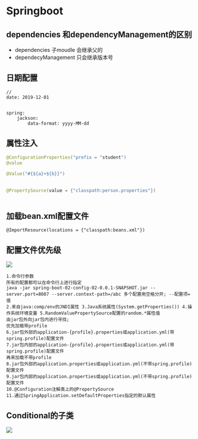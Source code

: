 # Springboot

## dependencies 和dependencyManagement的区别

* dependencies 子moudle 会继承父的
* dependecyManagement 只会继承版本号

## 日期配置

```properties
//
date: 2019-12-01
  

spring:
	jackson:
 		data-format: yyyy-MM-dd
```

## 属性注入

```java
@ConfigurationProperties("prefix = "student")
@value
                         
@Value("#{${a}+${b}}")
                         
                         
@PropertySource(value = {"classpath:person.properties"})
                         
```



## 加载bean.xml配置文件

```
@ImportResource(locations = {"classpath:beans.xml"})
```



## 配置文件优先级

![](https://tva1.sinaimg.cn/large/007S8ZIlly1gdx64kjp9qj30ki07ntb6.jpg)

```
1.命令行参数
所有的配置都可以在命令行上进行指定
java -jar spring-boot-02-config-02-0.0.1-SNAPSHOT.jar --server.port=8087 --server.context-path=/abc 多个配置用空格分开; --配置项=值
2.来自java:comp/env的JNDI属性 3.Java系统属性(System.getProperties()) 4.操作系统环境变量 5.RandomValuePropertySource配置的random.*属性值
由jar包外向jar包内进行寻找;
优先加载带profile 
6.jar包外部的application-{profile}.properties或application.yml(带spring.profile)配置文件 
7.jar包内部的application-{profile}.properties或application.yml(带spring.profile)配置文件
再来加载不带profile 
8.jar包外部的application.properties或application.yml(不带spring.profile)配置文件 
9.jar包内部的application.properties或application.yml(不带spring.profile)配置文件
10.@Configuration注解类上的@PropertySource 
11.通过SpringApplication.setDefaultProperties指定的默认属性
```

## Conditional的子类

![](https://tva1.sinaimg.cn/large/007S8ZIlly1gdx790nc5pj30vi0kp4ci.jpg)
